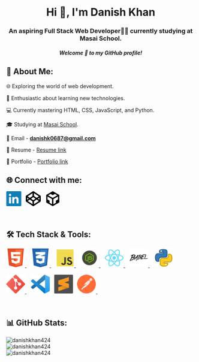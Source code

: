<h1 align="center">Hi 👋, I'm Danish Khan</h1>
<h3 align="center">An aspiring Full Stack Web Developer👨‍💻 currently studying at Masai School.</h3>
<h5 align="center">Welcome 🤗 to my GitHub profile!</h5>

## 🤔 About Me:

🌐 Exploring the world of web development.

🚀 Enthusiastic about learning new technologies.

💻 Currently mastering HTML, CSS, JavaScript, and Python.

🎓 Studying at [Masai School](https://www.masaischool.com/).

📩 Email - **danishk0687@gmail.com**

📔 Resume - <a href="https://drive.google.com/file/d/1N9HfOaYA0gylD3LbmyKe1oIW12miWdfd/view?usp=sharing" target="_blank">Resume link</a>

💼 Portfolio - <a href="https://danishkhan424.github.io/danishkhan424/" target="_blank">Portfolio link</a>


## 🌐 Connect with me:

<p align="left">
<a href="https://linkedin.com/in/danishkhan424" target="_blank"><img align="center" src="images/linkedin.png" alt="linkedIn-danishkhan424" height="40" width="40" /></a>&nbsp;&nbsp;
<a href="https://codepen.io/danish_khan_424" target="_blank"><img align="center" src="images/codepen.png" alt="codePpen-danish_khan_424" height="40" width="40" /></a>&nbsp;&nbsp;
<a href="https://codesandbox.com/danishkhan424" target="_blank"><img align="center" src="images/code-sandbox.png" alt="codeSandbox-danishkhan424" height="40" width="40" /></a>
</p>
<br>

## 🛠 Tech Stack & Tools:

<p align="left"> 
<a href="https://www.w3.org/html/" target="_blank" rel="noreferrer"> <img src="images/html.png" alt="html5" width="50" height="50"/> </a> &nbsp;&nbsp;
<a href="https://www.w3schools.com/css/" target="_blank" rel="noreferrer"> <img src="images/css.png" alt="css3" width="50" height="50"/> </a>&nbsp;&nbsp;
<a href="https://developer.mozilla.org/en-US/docs/Web/JavaScript" target="_blank" rel="noreferrer"> <img src="images/javascript.png" alt="javascript" width="50" height="50"/> </a> &nbsp;&nbsp;
<a href="https://nodejs.org" target="_blank" rel="noreferrer"> <img src="images/nodeJS.png" alt="nodejs" width="50" height="50"/> </a> &nbsp;&nbsp;
<a href="https://reactjs.org/" target="_blank" rel="noreferrer"> <img src="images/react.png" alt="react" width="50" height="50"/> </a> &nbsp;&nbsp;
<a href="https://babeljs.io/" target="_blank" rel="noreferrer"> <img src="images/babel1.png" alt="babel" width="50" height="50"/> </a> &nbsp;&nbsp;
<a href="https://www.python.org/" target="_blank"><img src="images/python.png" alt="python-image" width="50" height="50"></a><br><br>
<a href="https://git-scm.com/" target="_blank" rel="noreferrer"> <img src="images/git.png" alt="git" width="50" height="50"/> </a> &nbsp;&nbsp;
<a href="https://code.visualstudio.com/" target="_blank"><img src="images/vsCode.png" alt="vsCode-image" width="50" height="50"></a>&nbsp;&nbsp;
<a href="https://www.sublimetext.com/" target="_blank"><img src="images/sublime.png" alt="sublime-image" width="50" height="50"></a>&nbsp;&nbsp;
<a href="https://postman.com" target="_blank" rel="noreferrer"> <img src="images/postman.svg" alt="postman" width="50" height="50"/> </a> &nbsp;&nbsp;
</p>
<br>

## 📊 GitHub Stats:

![danishkhan424](https://github-readme-stats.vercel.app/api?username=danishkhan424&show_icons=true&locale=en&theme=swift#gh-light-mode-only)
<br>
![danishkhan424](https://github-readme-streak-stats.herokuapp.com/?user=danishkhan424&theme=swift#gh-light-mode-only)
<br>
![danishkhan424](https://github-readme-stats.vercel.app/api/top-langs?username=danishkhan424&show_icons=true&locale=en&layout=compact&theme=swift#gh-light-mode-only)


<!--
![danishkhan424](https://github-readme-stats.vercel.app/api?username=danishkhan424&show_icons=true&locale=en&theme=react#gh-dark-mode-only)
![danishkhan424](https://github-readme-streak-stats.herokuapp.com/?user=danishkhan424&theme=react#gh-dark-mode-only)
![danishkhan424](https://github-readme-stats.vercel.app/api/top-langs?username=danishkhan424&show_icons=true&locale=en&layout=compact&theme=react#gh-dark-mode-only)
**danishkhan424/danishkhan424** is a ✨ _special_ ✨ repository because its `README.md` (this file) appears on your GitHub profile.

Here are some ideas to get you started:

- 🔭 I’m currently working on ...
- 🌱 I’m currently learning ...
- 👯 I’m looking to collaborate on ...
- 🤔 I’m looking for help with ...
- 💬 Ask me about ...
- 📫 How to reach me: ...
- 😄 Pronouns: ...
- ⚡ Fun fact: ...
-->
